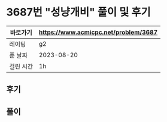 # 3687번 "성냥개비" 풀이 및 후기

| 바로가기  | <https://www.acmicpc.net/problem/3687> |
|-------|----------------------------------------|
| 레이팅   | g2                                     |
| 푼 날짜  | 2023-08-20                             |
| 걸린 시간 | 1h                                     |

## 후기

## 풀이



